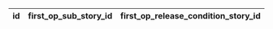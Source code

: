 |id|first_op_sub_story_id|first_op_release_condition_story_id|later_op_sub_story_id|later_op_release_condition_quest_id|later_op_release_condition_boss_id|last_sub_story_id|
| --- | --- | --- | --- | --- | --- | --- |
